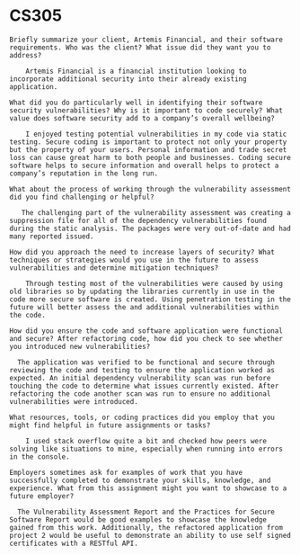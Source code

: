 # CS305

    Briefly summarize your client, Artemis Financial, and their software requirements. Who was the client? What issue did they want you to address?
      
        Artemis Financial is a financial institution looking to incorporate additional security into their already existing application.
  
    What did you do particularly well in identifying their software security vulnerabilities? Why is it important to code securely? What value does software security add to a company’s overall wellbeing?
       
        I enjoyed testing potential vulnerabilities in my code via static testing. Secure coding is important to protect not only your property but the property of your users. Personal information and trade secret loss can cause great harm to both people and businesses. Coding secure software helps to secure information and overall helps to protect a company’s reputation in the long run.
    
    What about the process of working through the vulnerability assessment did you find challenging or helpful?
       
       The challenging part of the vulnerability assessment was creating a suppression file for all of the dependency vulnerabilities found during the static analysis. The packages were very out-of-date and had many reported issued.
   
    How did you approach the need to increase layers of security? What techniques or strategies would you use in the future to assess vulnerabilities and determine mitigation techniques?
       
        Through testing most of the vulnerabilities were caused by using old libraries so by updating the libraries currently in use in the code more secure software is created. Using penetration testing in the future will better assess the and additional vulnerabilities within the code.
    
    How did you ensure the code and software application were functional and secure? After refactoring code, how did you check to see whether you introduced new vulnerabilities?
    
      The application was verified to be functional and secure through reviewing the code and testing to ensure the application worked as expected. An initial dependency vulnerability scan was run before touching the code to determine what issues currently existed. After refactoring the code another scan was run to ensure no additional vulnerabilities were introduced.
    
    What resources, tools, or coding practices did you employ that you might find helpful in future assignments or tasks?
       
        I used stack overflow quite a bit and checked how peers were solving like situations to mine, especially when running into errors in the console.
   
    Employers sometimes ask for examples of work that you have successfully completed to demonstrate your skills, knowledge, and experience. What from this assignment might you want to showcase to a future employer?
      
      The Vulnerability Assessment Report and the Practices for Secure Software Report would be good examples to showcase the knowledge gained from this work. Additionally, the refactored application from project 2 would be useful to demonstrate an ability to use self signed certificates with a RESTful API.
